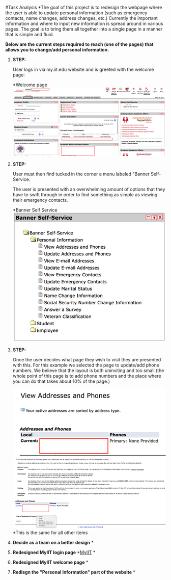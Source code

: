 #Task Analysis
*The goal of this project is to redesign the webpage where the user is able to update personal information (such as emergency
contacts, name changes, address changes, etc.) Currently the important information and where to input new information is spread around
in various pages. The goal is to bring them all together into a single page in a manner that is simple and fluid.

**Below are the current steps required to reach (one of the pages) that allows you to change/add personal information.**
 
1. **STEP:** 

    User logs in via my.iit.edu website and is greeted with the welcome page:
    
    *Welcome page![Welcome](images/welcome-page.png)
2. **STEP:**
    
    User must then find tucked in the corner a menu labeled "Banner Self-Service.
    
    The user is presented with an overwhelming amount of options that they have to swift through
    in order to find something as simple as viewing their emergency contacts.
    
    *Banner Self Service![Bannerself service](images/banner-self-service.png) 
    
3. **STEP:**

    Once the user decides what page they wish to visit they are presented with this.
    For this example we selected the page to update/add phone numbers.
    We believe that the layout is both uninviting and too small (the whole point of this page is to add phone numbers
    and the place where you can do that takes about 10% of the page.)
    
   ![View adress](images/view-addresses.png)
   ![Update adress](images/update-address-phone.png) 
    *This is the same for all other items
4. **Decide as a team on a better design**
    * 
5. **Redesigned MyIIT login page**
    *[MyIIT](https://my.iit.edu/cp/home/displaylogin)
    * 
6. **Redesigned MyIIT welcome page**
    * 
7. **Redisgn the "Personal Information" part of the website**
    * 
